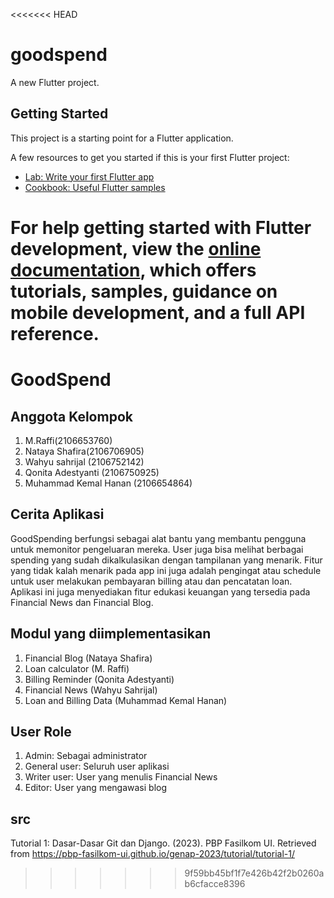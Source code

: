 <<<<<<< HEAD
# goodspend

A new Flutter project.

## Getting Started

This project is a starting point for a Flutter application.

A few resources to get you started if this is your first Flutter project:

- [Lab: Write your first Flutter app](https://docs.flutter.dev/get-started/codelab)
- [Cookbook: Useful Flutter samples](https://docs.flutter.dev/cookbook)

For help getting started with Flutter development, view the
[online documentation](https://docs.flutter.dev/), which offers tutorials,
samples, guidance on mobile development, and a full API reference.
=======
# GoodSpend

## Anggota Kelompok
1. M.Raffi(2106653760)
2. Nataya Shafira(2106706905)
3. Wahyu sahrijal (2106752142)
4. Qonita Adestyanti (2106750925)
5. Muhammad Kemal Hanan (2106654864)

## Cerita Aplikasi
GoodSpending berfungsi sebagai alat bantu yang membantu pengguna untuk memonitor pengeluaran mereka. User juga bisa melihat berbagai spending yang sudah dikalkulasikan dengan tampilanan yang menarik. Fitur yang tidak kalah menarik pada app ini juga adalah pengingat atau schedule untuk user melakukan pembayaran billing atau dan pencatatan loan. Aplikasi ini juga menyediakan fitur edukasi keuangan yang tersedia pada Financial News dan Financial Blog.

## Modul yang diimplementasikan
1. Financial Blog (Nataya Shafira)
2. Loan calculator (M. Raffi)
3. Billing Reminder (Qonita Adestyanti)
4. Financial News (Wahyu Sahrijal)
5. Loan and Billing Data (Muhammad Kemal Hanan)

## User Role
1. Admin: Sebagai administrator
2. General user: Seluruh user aplikasi
3. Writer user: User yang menulis Financial News
4. Editor: User yang mengawasi blog

## src
Tutorial 1: Dasar-Dasar Git dan Django. (2023). PBP Fasilkom UI. Retrieved from https://pbp-fasilkom-ui.github.io/genap-2023/tutorial/tutorial-1/

>>>>>>> 9f59bb45bf1f7e426b42f2b0260ab6cfacce8396
